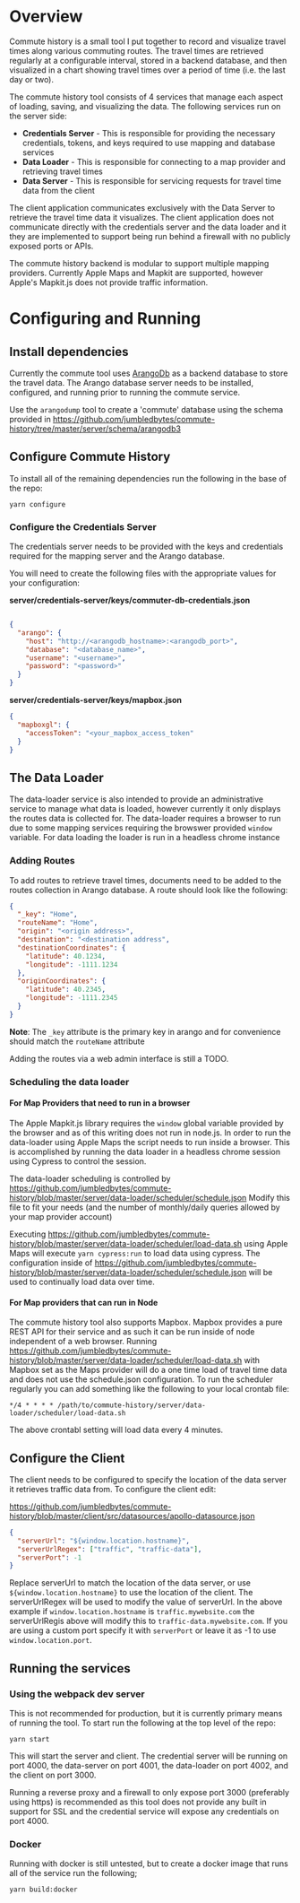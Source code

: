 # Overview

Commute history is a small tool I put together to record and visualize travel times along various commuting routes. 
The travel times are retrieved regularly at a configurable interval, stored in a backend database, and then visualized
in a chart showing travel times over a period of time (i.e. the last day or two).

The commute history tool consists of 4 services that manage each aspect of loading, saving, and visualizing the data. 
The following services run on the server side:

* **Credentials Server** - This is responsible for providing the necessary credentials, tokens, and keys required to use mapping
   and database services
* **Data Loader** - This is responsible for connecting to a map provider and retrieving travel times
* **Data Server** - This is responsible for servicing requests for travel time data from the client

The client application communicates exclusively with the Data Server to retrieve the travel time data it visualizes. 
The client application does  not communicate directly with the credentials server and the data loader and it they are implemented 
to support being run behind a firewall with no publicly exposed ports or APIs.

The commute history backend is modular to support multiple mapping providers. Currently Apple Maps and Mapkit are supported,
however Apple's Mapkit.js does not provide traffic information.

# Configuring and Running

## Install dependencies

Currently the commute tool uses [ArangoDb](https://www.arangodb.com/) as a backend database to store the travel data. The Arango database server needs to be
installed, configured, and running prior to running the commute service.

Use the `arangodump` tool to create a 'commute' database using the schema provided in https://github.com/jumbledbytes/commute-history/tree/master/server/schema/arangodb3 

## Configure Commute History

To install all of the remaining dependencies run the following in the base of the repo:

`yarn configure`

### Configure the Credentials Server

The credentials server needs to be provided with the keys and credentials required for the mapping server and the Arango database.

You will need to create the following files with the appropriate values for your configuration:

**server/credentials-server/keys/commuter-db-credentials.json**
```json

{
  "arango": {
    "host": "http://<arangodb_hostname>:<arangodb_port>",
    "database": "<database_name>",
    "username": "<username>",
    "password": "<password>"
  }
}
```

**server/credentials-server/keys/mapbox.json**
```json
{
  "mapboxgl": {
    "accessToken": "<your_mapbox_access_token"
  }
}
```

## The Data Loader

The data-loader service is also intended to provide an administrative service to manage what data is loaded, 
however currently it only displays the routes data is collected for. The data-loader requires a browser to run
due to some mapping services requiring the browswer provided `window` variable. For data loading the loader is run
in a headless chrome instance

### Adding Routes

To add routes to retrieve travel times, documents need to be added to the routes collection in Arango database. A route should look like the following:

```json
{
  "_key": "Home",
  "routeName": "Home",
  "origin": "<origin address>",
  "destination": "<destination address",
  "destinationCoordinates": {
    "latitude": 40.1234,
    "longitude": -1111.1234
  },
  "originCoordinates": {
    "latitude": 40.2345,
    "longitude": -1111.2345
  }
}
```

**Note**: The `_key` attribute is the primary key in arango and for convenience should match the `routeName` attribute

Adding the routes via a web admin interface is still a TODO.

### Scheduling the data loader

#### For Map Providers that need to run in a browser

The Apple Mapkit.js library requires the `window` global variable provided by the browser and as of this writing does not run in node.js. In order to run the data-loader using Apple Maps the script needs to run inside a browser. This is accomplished by running the data loader in a headless chrome session using Cypress to control the session.

The data-loader scheduling is controlled by https://github.com/jumbledbytes/commute-history/blob/master/server/data-loader/scheduler/schedule.json
Modify this file to fit your needs (and the number of monthly/daily queries allowed by your map provider account)

Executing https://github.com/jumbledbytes/commute-history/blob/master/server/data-loader/scheduler/load-data.sh using Apple Maps will execute `yarn cypress:run` to load data using cypress. The configuration inside of https://github.com/jumbledbytes/commute-history/blob/master/server/data-loader/scheduler/schedule.json will be used to continually load data over time.

#### For Map providers that can run in Node

The commute history tool also supports Mapbox. Mapbox provides a pure REST API for their service and as such it can be run inside of node independent of a web browser. Running https://github.com/jumbledbytes/commute-history/blob/master/server/data-loader/scheduler/load-data.sh with Mapbox set as the Maps provider will do a one time load of travel time data and does not use the schedule.json configuration. To run the scheduler regularly you can add something like the following to your local crontab file:

```shell
*/4 * * * * /path/to/commute-history/server/data-loader/scheduler/load-data.sh
```

The above crontabl setting will load data every 4 minutes.

## Configure the Client

The client needs to be configured to specify the location of the data server it retrieves traffic data from. To configure the client edit:

https://github.com/jumbledbytes/commute-history/blob/master/client/src/datasources/apollo-datasource.json
```json
{
  "serverUrl": "${window.location.hostname}",
  "serverUrlRegex": ["traffic", "traffic-data"],
  "serverPort": -1
}
```

Replace serverUrl to match the location of the data server, or use `${window.location.hostname}` to use the location of the client. The serverUrlRegex will be used to modify the value of serverUrl. In the above example if `window.location.hostname` is `traffic.mywebsite.com` the serverUrlRegis above will modify this to `traffic-data.mywebsite.com`. If you are using a custom port specify it with `serverPort` or leave it as -1 to use `window.location.port`.

## Running the services

### Using the webpack dev server

This is not recommended for production, but it is currently primary means of running the tool. To start run the following 
at the top level of the repo:

`yarn start`

This will start the server and client. The credential server will be running on port 4000, the data-server on port 4001, the
data-loader on port 4002, and the client on port 3000.

Running a reverse proxy and a firewall to only expose port 3000 (preferably using https) is recommended as this tool does 
not provide any built in support for SSL and the credential service will expose any credentials on port 4000.

### Docker

Running with docker is still untested, but to create a docker image that runs all of the service run the following;

`yarn build:docker`

